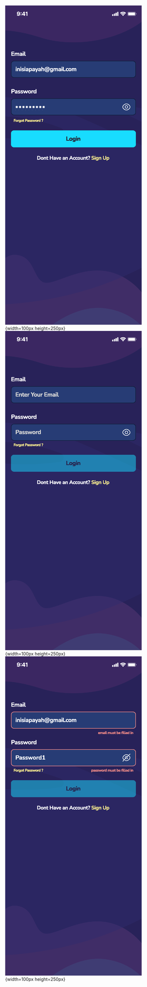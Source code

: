 <!-- <img src="images/login-filled.png" alt='login-filled' width="100" height="250">
<img src="images/login-unfilled.png" alt='login-unfilled' width="100" height="250">
<img src="images/login-validation.png" alt='login-validation' width="100" height="250"> -->

![login-filled](images/login-filled.png){width=100px height=250px} ![login-unfilled](images/login-unfilled.png){width=100px height=250px} ![login-validation](images/login-validation.png){width=100px height=250px}


